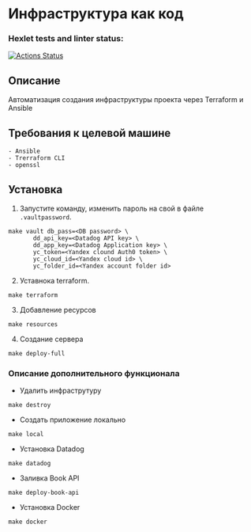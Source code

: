 # Инфраструктура как код
### Hexlet tests and linter status:
[![Actions Status](https://github.com/anna-plsn/devops-for-programmers-project-77/actions/workflows/hexlet-check.yml/badge.svg)](https://github.com/anna-plsn/devops-for-programmers-project-77/actions)


## Описание
Автоматизация создания инфраструктуры проекта через Terraform и Ansible

## Требования к целевой машине
    - Ansible 
    - Trerraform CLI
    - openssl

## Установка
1. Запустите команду, изменить пароль на свой в файле `.vaultpassword`. 
```
make vault db_pass=<DB password> \
	   dd_api_key=<Datadog API key> \
	   dd_app_key=<Datadog Application key> \
	   yc_token=<Yandex clound Auth0 token> \
	   yc_cloud_id=<Yandex cloud id> \
	   yc_folder_id=<Yandex account folder id>
```
2. Уставнока terraform.
```
make terraform
```
3. Добавление ресурсов
```
make resources
```
4. Создание сервера
```
make deploy-full
```

### Описание дополнительного функционала
* Удалить инфраструтуру
```
make destroy
```
* Создать приложение локально
```
make local
```
* Установка Datadog
```
make datadog
```
* Заливка Book API
```
make deploy-book-api
```
* Установка Docker
```
make docker
```